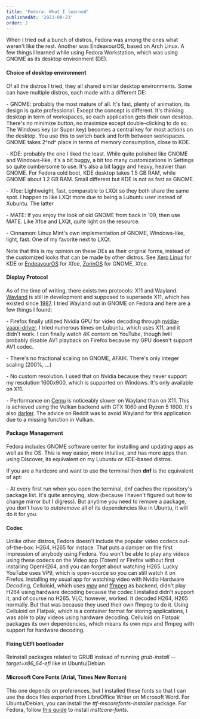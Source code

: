 ```yaml
---
title: 'Fedora: What I learned'
publishedAt: '2023-08-23'
order: 2
---
```

When I tried out a bunch of distros, Fedora was among the ones what
weren't like the rest. Another was EndeavourOS, based on Arch Linux. A
few things I learned while using Fedora Workstation, which was using
GNOME as its desktop environment (DE).

#### Choice of desktop environment

Of all the distros I tried, they all shared similar desktop
environments. Some can have multiple distros, each made with a different
DE:

\- GNOME: probably the most mature of all. It's fast, plenty of
animation, its design is quite professional. Except the concept is
different. It's thinking desktop in term of workspaces, so each
application gets their own desktop. There's no minimize button, no
maximize except double-clicking to do so. The Windows key (or Super key)
becomes a central key for most actions on the desktop. You use this to
switch back and forth between workspaces. GNOME takes 2^nd^ place in
terms of memory consumption, close to KDE.

\- KDE: probably the one I liked the least. While quite polished like
GNOME and Windows-like, it's a bit buggy, a bit too many customizations
in Settings so quite cumbersome to use. It's also a bit laggy and heavy,
heavier than GNOME. For Fedora cold boot, KDE desktop takes 1.5 GB RAM,
while GNOME about 1.2 GB RAM. Small different but KDE is not as fast as
GNOME.

\- Xfce: Lightweight, fast, comparable to LXQt so they both share the
same spot. I happen to like LXQt more due to being a Lubuntu user
instead of Xubuntu. The latter

\- MATE: If you enjoy the look of old GNOME from back in '09, then use
MATE. Like Xfce and LXQt, quite light on the resource.

\- Cinnamon: Linux Mint's own implementation of GNOME, Windows-like,
light, fast. One of my favorite next to LXQt.

Note that this is my opinion on these DEs as their original forms,
instead of the customized looks that can be made by other distros. See
[Xero Linux](https://xerolinux.xyz/) for KDE or
[EndeavourOS](https://endeavouros.com/) for Xfce,
[ZorinOS](https://zorin.com/) for GNOME, Xfce.

#### Display Protocol

As of the time of writing, there exists two protocols: X11 and Wayland.
[Wayland](https://dudemanguy.github.io/blog/posts/2022-06-10-wayland-xorg/wayland-xorg.html)
is still in development and supposed to supersede X11, which has existed
since [1987](https://en.wikipedia.org/wiki/X_Window_System). I tried
Wayland out in GNOME on Fedora and here are a few things I found:

\- Firefox finally utilized Nvidia GPU for video decoding through
[nvidia-vaapi-driver](https://github.com/elFarto/nvidia-vaapi-driver). I
tried numerous times on Lubuntu, which uses X11, and it didn't work. I
can finally watch 4K content on YouTube, though Iwill probably disable
AV1 playback on Firefox because my GPU doesn't support AV1 codec.

\- There's no fractional scaling on GNOME, AFAIK. There's only integer
scaling (200%, \...)

\- No custom resolution. I used that on Nvidia because they never
support my resolution 1600x900, which is supported on Windows. It's only
available on X11.

\- Performance on [Cemu](http://cemu.info/) is noticeably slower on
Wayland than on X11. This is achieved using the Vulkan backend with GTX
1060 and Ryzen 5 1600. It's also
[darker](https://www.reddit.com/r/linux_gaming/comments/142s10n/is_nvida_making_cemu_darker_on_wayland/).
The advice on Reddit was to avoid Wayland for this application due to a
missing function in Vulkan.

#### Package Management

Fedora includes GNOME software center for installing and updating apps
as well as the OS. This is way easier, more intuitive, and has more apps
than using Discover, its equivalent on my Lubuntu or KDE-based distros.

If you are a hardcore and want to use the terminal then **dnf** is the
equivalent of apt:

\- At every first run when you open the terminal, dnf caches the
repository's package list. It's quite annoying, slow (because I haven't
figured out how to change mirror but I digress). But anytime you need to
remove a package, you don't have to *autoremove* all of its dependencies
like in Ubuntu, it will do it for you.

#### Codec

Unlike other distros, Fedora doesn't include the popular video codecs
out-of-the-box: H264, H265 for instace. That puts a damper on the first
impression of anybody using Fedora. You won't be able to play any videos
using these codecs on the Video app (Totem) or Firefox without first
installing OpenH264, and you can forget about watching H265. Lucky
YouTube uses VP9, which is open-source so you can still watch it on
Firefox. Installing my usual app for watching video with Nvidia Hardware
Decoding, Celluloid, which uses
[mpv](https://www.reddit.com/r/Fedora/comments/xe0p52/psa_mpv_is_now_available_on_fedora_37/)
and
[ffmpeg](https://discussion.fedoraproject.org/t/cant-install-codecs/73797/5)
as backend, didn't play H264 using hardware decoding because the codec I
installed didn't support it, and of course no H265. VLC, however,
worked. It decoded H264, H265 normally. But that was because they used
their own ffmpeg to do it. Using Celluloid on Flatpak, which is a
container format for storing applications, I was able to play videos
using hardware decoding. Celluloid on Flatpak packages its own
dependencies, which means its own mpv and ffmpeg with support for
hardware decoding.

#### Fixing UEFI bootloader

Reinstall packages related to GRUB instead of running *grub-install
--target=x86\_64-efi* like in Ubuntu/Debian

#### Microsoft Core Fonts (Arial, Times New Roman)

This one depends on preferences, but I installed these fonts so that I
can use the docs files exported from LibreOffice Writer on Microsoft
Word. For Ubuntu/Debian, you can install the *ttf-mscorefonts-installer*
package. For Fedora, follow [this
guide](https://mscorefonts2.sourceforge.net/) to install
*msttcore-fonts*.
